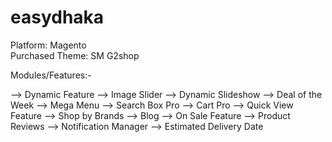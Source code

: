 # easydhaka

Platform: Magento <br/>
Purchased Theme: SM G2shop<br/>

Modules/Features:-

--> Dynamic Feature
--> Image Slider
--> Dynamic Slideshow
--> Deal of the Week
--> Mega Menu
--> Search Box Pro
--> Cart Pro
--> Quick View Feature
--> Shop by Brands
--> Blog
--> On Sale Feature
--> Product Reviews
--> Notification Manager
--> Estimated Delivery Date
